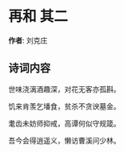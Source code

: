 # 再和  其二

**作者**: 刘克庄

## 诗词内容

世味浇漓酒趣深，对花无客亦孤斟。

饥来肯羡乞墦食，贫杀不贪谀墓金。

耄齿未妨师抑戒，高谭何似守规箴。

吾今会得逍遥义，懒访曹溪问少林。

